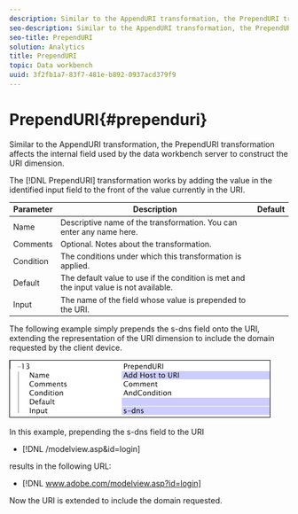 ```yaml
---
description: Similar to the AppendURI transformation, the PrependURI transformation affects the internal field used by the data workbench server to construct the URI dimension.
seo-description: Similar to the AppendURI transformation, the PrependURI transformation affects the internal field used by the data workbench server to construct the URI dimension.
seo-title: PrependURI
solution: Analytics
title: PrependURI
topic: Data workbench
uuid: 3f2fb1a7-83f7-481e-b892-0937acd379f9
---
```


# PrependURI{#prependuri}

Similar to the AppendURI transformation, the PrependURI transformation affects the internal field used by the data workbench server to construct the URI dimension.

 The [!DNL PrependURI] transformation works by adding the value in the identified input field to the front of the value currently in the URI.

|  Parameter  | Description  | Default  |
|---|---|---|
|  Name  | Descriptive name of the transformation. You can enter any name here.  |  |
|  Comments  | Optional. Notes about the transformation.  |  |
|  Condition  | The conditions under which this transformation is applied.  |  |
|  Default  | The default value to use if the condition is met and the input value is not available.  |  |
|  Input  | The name of the field whose value is prepended to the URI.  |  |

The following example simply prepends the s-dns field onto the URI, extending the representation of the URI dimension to include the domain requested by the client device.

![](assets/cfg_TransformationType_PrependURI.png)

In this example, prepending the s-dns field to the URI

* [!DNL /modelview.asp&id=login]

results in the following URL:

* [!DNL www.adobe.com/modelview.asp?id=login]

Now the URI is extended to include the domain requested. 
